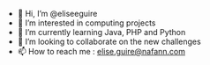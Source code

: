- 👋 Hi, I’m @eliseeguire
- 👀 I’m interested in computing projects
- 🌱 I’m currently learning Java, PHP and Python
- 💞️ I’m looking to collaborate on the new challenges
- 📫 How to reach me : elise.guire@nafann.com

<!---
eliseeguire/eliseeguire is a ✨ special ✨ repository because its `README.md` (this file) appears on your GitHub profile.
You can click the Preview link to take a look at your changes.
--->
